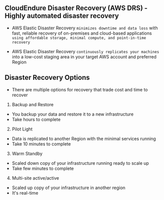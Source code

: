 ## CloudEndure Disaster Recovery (AWS DRS) - Highly automated disaster recovery

- AWS Elastic Disaster Recovery `minimizes downtime and data loss` with fast, reliable recovery of on-premises and cloud-based applications `using affordable storage, minimal compute, and point-in-time recovery`

- AWS Elastic Disaster Recovery `continuously replicates your machines` into a low-cost staging area in your target AWS account and preferred Region

## Disaster Recovery Options

- There are multiple options for recovery that trade cost and time to recover

1. Backup and Restore

- You backup your data and restore it to a new infrastructure
- Take hours to complete

2. Pilot Light

- Data is replicated to another Region with the minimal services running
- Take 10 minutes to complete

3. Warm Standby

- Scaled down copy of your infrastructure running ready to scale up
- Take few minutes to complete

4. Multi-site active/active

- Scaled up copy of your infrastructure in another region
- It's real-time
